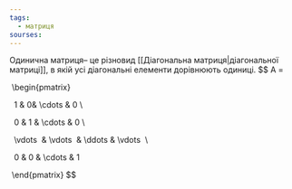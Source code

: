 ```yaml
---
tags:
  - матриця
sourses:
---
```

Одинична матриця– це різновид [[Діагональна матриця|діагональної матриці]], в якій усі діагональні елементи дорівнюють одиниці.
$$
A =

 \begin{pmatrix}

  1 & 0& \cdots & 0 \\

  0 & 1 & \cdots & 0 \\

  \vdots  & \vdots  & \ddots & \vdots  \\

  0 & 0 & \cdots & 1

 \end{pmatrix}
$$
